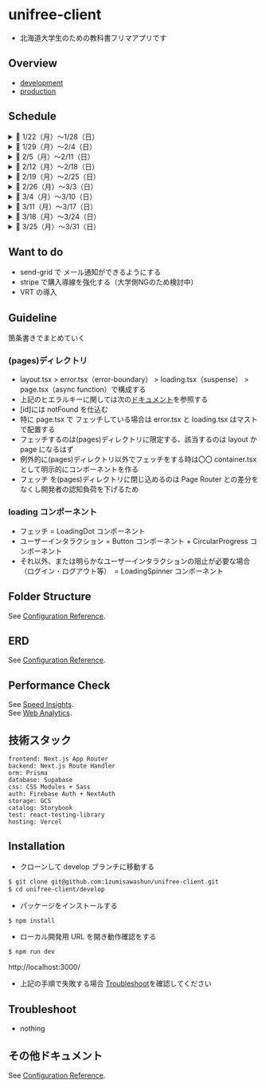 # unifree-client

- 北海道大学生のための教科書フリマアプリです

## Overview

- [development](https://unifree-client-git-develop-1zumisawashun.vercel.app)
- [production](https://unifree-client.vercel.app)

## Schedule

<details>
<summary>🔷 1/22（月）〜1/28（日）</summary>

- ✅ 環境構築・基盤開発（リンター設定・ディレクトリ構成の考案・技術選定 etc）
- ✅ atoms・molecules 単位のコンポーネントの実装
- ✅ 最低限先方に見せられるだけの UI を整える
- ✅ Stripe で購入導線を整える（Stripe + use-shopping-cart）
- ✅ ログイン・ログアウト・ログイン中の状態管理を可能にする（FirebaseAuth・NextAuth）
- ✅ 基本的な sp 対応をする

</details>

<details>
<summary>🔷 1/29（月）〜2/4（日）</summary>

- ✅ 画像アップロードの機能の実装（GCS 連携）
- ✅ Product と User の CRUD 機能の実装
- ✅ UI のアップデート（トースト等）
- ✅ 全体的なコードのリファクタリング
- ✅ Prisma スキーマの骨子を作成

</details>

<details>
<summary>🔷 2/5（月）〜2/11（日）</summary>

- ✅ PlanetScale + Prisma を連携させて RDB を組む
- ✅ Prisma スキーマ作成
- ✅ DM 機能の実装
- ✅ Product, User, Match, Message の CRUD API 繋ぎ込み
- ✅ その他 UI 改修
- ✅ next-auth の改修（ログインユーザーで操作可能なバリデーションの実装）

</details>

<details>
<summary>🔷 2/12（月）〜2/18（日）</summary>

- ✅ Vercel へのデプロイ
- ✅ 商品一覧の検索機能
- ✅ プロダクトカードの大学名の繋ぎ込み
- ✅ カートアイテムのリンク先改修、Card（List, Item）にまとめる
- ✅ Match をマイページに移行させる（全体的なマイページの UI 改修）
- ✅ マッチした後の FixedFooter の disable にする
- ✅ フェッチ系の関数を hooks ディレクトリに移行する
- ✅ パネルコンポーネントをいい感じに使い回す（shape）
- ✅ 異常系の UI 差し込み（Empty, Error）
- ✅ フェッチコンポーネントを Suspense でラップする。（これ今回のサバコン戦略的に loading.tsx で良い気がしてきた）
- ✅ 再度 sp 画面の確認をする
- ✅ error.tsx の UI 改修
- ✅ faker.js の導入
- ✅ prisma-erd-generate の導入

</details>

<details>
<summary>🔷 2/19（月）〜2/25（日）</summary>

- ✅ server-action へのリプレイス（責務わけのために中止・match と message だけ対応済み）
- ✅ icon を hero-icon にする。たしかツリーシェイキングの対応されていたはず。
- ✅ badge ui, tooltip, toast の作成と改修
- ✅ withAuth で未ログインユーザーのハンドリングを実装した
- ✅ DM 機能に http 変換を加える
- ✅ 一覧の順番を新しい順にする、出品日の追加
- ✅ 画像が伸びるバグ？制限が不明、おそらく cart？
- ✅ header のバッジの api を繋ぎこむ + DM のアイコンを変える
- ✅ 出品から 1 週間以内なら NEW のラベルを付与する

</details>

<details>
<summary>🔷 2/26（月）〜3/3（日）</summary>

- ✅ カテゴリーを日本語に変換する
- ✅ カートを非表示にする
- ✅ どれをサムネイルにするのかの判定を実装する →DD で実装した
- ✅ 入力バリデーションのハンドリング実装
- ✅ create・edit でフォームをリセットする
- ✅ ブラウザで警告が出ていたので product-form の isSp を削除して改修する
- ✅ ロゴを正式なものに差し替え
- ✅ planet-scale の branching 機能を対応する
- ✅ メッセージの通知機能（messages に read をつける）ということはヘッダーにベルアイコンを仕込む必要があるのか、header のベルからマイページマッチに遷移させる
  - https://zenn.dev/catnose99/scraps/468bedaab6dbe3ecfcae
- ✅ match テーブルに createdAt を追加する
- ✅ product-card のオーバーレイを改修する
- ✅ 検索のパワーアップ（name と category で検索絞り込みできるようにした）
- ✅ パフォーマンスチューニング（リージョン変更とか）
- ✅ stroy-book の panel と dropdown-menu どうするか問題
- ✅ リポジトリをプライベートにする
- ✅ ogp 対応の骨子に着手
- ✅ develop 環境の作成

</details>

<details>
<summary>🔷 3/4（月）〜3/10（日）</summary>

- ✅ マイページ編集のフォームのバリデーションを改修する
- ✅ RTL の導入
- ✅ cloudflare でドメインを取る
- ✅ OGP 対応とか、メタデータの改修
- ✅ ga4（セットアップまでは完了）
- ✅ 詳細画面に notFound()を加える

</details>

<details>
<summary>🔷 3/11（月）〜3/17（日）</summary>

- ✅ ios safariでログインできない問題（そもそも実装がおかしかったぽい）
  - https://github.com/firebase/firebase-js-sdk/issues/6716
  - https://mackee.hatenablog.com/entry/perl-advent-calendar-2022-day9
  - これ関係なしにクッキー消してログインすると再現できるかもしれない
- ✅ match に productId を加えないと破綻しそう→改修済み
- ✅ prismaで実装している箇所をserver-actionsにリプレイス
- ✅ planet-scaleからsupabaseへのリプレイス
- ✅ adminページの作成
- ✅ adminからcategoryを編集できるように実装
- ✅ 自分で自分の投稿にチャットをさせないようにする
- ✅ 画像のバリデーションを緩和する
- ✅ userにisAdminプロパティをつける・isAdminのみに許可するハンドリングの追加
- ✅ match-detailのUI改修
- ✅ 正式版で使うアカウントの作成・整理
- ✅ 最低限のstripeの動線を実装する
- ✅ form-dialogの処理が終わった後にcloseさせる
- next.js の production check をやってみる
  - https://nextjs.org/docs/app/building-your-application/deploying/production-checklist
  - https://vercel.com/blog/guide-to-fast-websites-with-next-js-tips-for-maximizing-server-speeds

</details>

<details>
<summary>🔷 3/18（月）〜3/24（日）</summary>

- 正式版リリース作業

</details>

<details>
<summary>🔷 3/25（月）〜3/31（日）</summary>

- 記事の投稿

</details>

## Want to do

- send-grid で メール通知ができるようにする
- stripe で購入導線を強化する（大学側NGのため検討中）
- VRT の導入

## Guideline

箇条書きでまとめていく

### (pages)ディレクトリ

- layout.tsx > error.tsx（error-boundary） > loading.tsx（suspense） > page.tsx（async function）で構成する
- 上記のヒエラルキーに関しては次の[ドキュメント](https://nextjs.org/docs/app/building-your-application/routing#component-hierarchy)を参照する
- [id]には notFound を仕込む
- 特に page.tsx で フェッチしている場合は error.tsx と loading.tsx はマストで配置する
- フェッチするのは(pages)ディレクトリに限定する、該当するのは layout か page になるはず
- 例外的に(pages)ディレクトリ以外でフェッチをする時は〇〇 container.tsx として明示的にコンポーネントを作る
- フェッチ を(pages)ディレクトリに閉じ込めるのは Page Router との差分をなくし開発者の認知負荷を下げるため

### loading コンポーネント

- フェッチ = LoadingDot コンポーネント
- ユーザーインタラクション = Button コンポーネント + CircularProgress コンポーネント
- それ以外、または明らかなユーザーインタラクションの阻止が必要な場合（ログイン・ログアウト等）　= LoadingSpinner コンポーネント

## Folder Structure

See [Configuration Reference](https://github.com/1zumisawashun/folder-structure-template).

## ERD

See [Configuration Reference](https://github.com/1zumisawashun/unifree-client/blob/main/prisma/scheme.md).

## Performance Check

See [Speed Insights](https://vercel.com/1zumisawashun/unifree-client/speed-insights).  
See [Web Analytics](https://vercel.com/1zumisawashun/unifree-client/analytics).

## 技術スタック

```
frontend: Next.js App Router
backend: Next.js Route Handler
orm: Prisma
database: Supabase
css: CSS Modules + Sass
auth: Firebase Auth + NextAuth
storage: GCS
catalog: Storybook
test: react-testing-library
hosting: Vercel
```

## Installation

- クローンして develop ブランチに移動する

```bash
$ git clone git@github.com:1zumisawashun/unifree-client.git
$ cd unifree-client/develop
```

- パッケージをインストールする

```bash
$ npm install
```

- ローカル開発用 URL を開き動作確認をする

```bash
$ npm run dev
```

http://localhost:3000/

- 上記の手順で失敗する場合 [Troubleshoot](#Troubleshoot)を確認してください

## Troubleshoot

- nothing

## その他ドキュメント

See [Configuration Reference](https://nextjs.org/).
